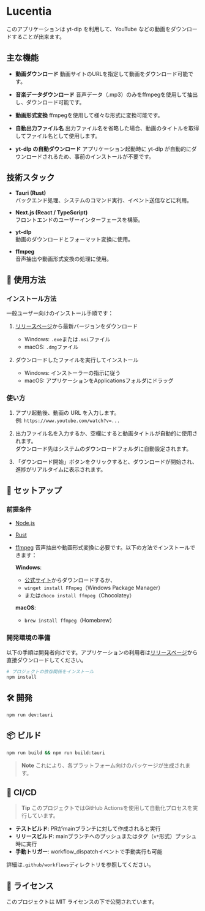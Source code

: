 # Lucentia

このアプリケーションは yt-dlp を利用して、YouTube などの動画をダウンロードすることが出来ます。

## 主な機能

- **動画ダウンロード**
  動画サイトのURLを指定して動画をダウンロード可能です。

- **音楽データダウンロード**
  音声データ（.mp3）のみをffmpegを使用して抽出し、ダウンロード可能です。

- **動画形式変換**
  ffmpegを使用して様々な形式に変換可能です。

- **自動出力ファイル名**
  出力ファイル名を省略した場合、動画のタイトルを取得してファイル名として使用します。

- **yt-dlp の自動ダウンロード**
  アプリケーション起動時に yt-dlp が自動的にダウンロードされるため、事前のインストールが不要です。

## 技術スタック

- **Tauri (Rust)**  
  バックエンド処理、システムのコマンド実行、イベント送信などに利用。

- **Next.js (React / TypeScript)**  
  フロントエンドのユーザーインターフェースを構築。

- **yt-dlp**  
  動画のダウンロードとフォーマット変換に使用。

- **ffmpeg**  
  音声抽出や動画形式変換の処理に使用。

## 📝 使用方法

### インストール方法

一般ユーザー向けのインストール手順です：

1. [リリースページ](https://github.com/yourusername/lucentia/releases)から最新バージョンをダウンロード
   - Windows: `.exe`または`.msi`ファイル
   - macOS: `.dmg`ファイル

2. ダウンロードしたファイルを実行してインストール
   - Windows: インストーラーの指示に従う
   - macOS: アプリケーションをApplicationsフォルダにドラッグ

### 使い方

1. アプリ起動後、動画の URL を入力します。  
   例: `https://www.youtube.com/watch?v=...`

2. 出力ファイル名を入力するか、空欄にすると動画タイトルが自動的に使用されます。  
   ダウンロード先はシステムのダウンロードフォルダに自動設定されます。

3. 「ダウンロード開始」ボタンをクリックすると、ダウンロードが開始され、進捗がリアルタイムに表示されます。

## 🚀 セットアップ

### 前提条件

- [Node.js](https://nodejs.org/)
- [Rust](https://www.rust-lang.org/tools/install)
- [ffmpeg](https://ffmpeg.org/download.html)
  音声抽出や動画形式変換に必要です。以下の方法でインストールできます：
  
  **Windows**: 
  - [公式サイト](https://ffmpeg.org/download.html)からダウンロードするか、
  - `winget install FFmpeg`（Windows Package Manager）
  - または`choco install ffmpeg`（Chocolatey）

  **macOS**:
  - `brew install ffmpeg`（Homebrew）

### 開発環境の準備

以下の手順は開発者向けです。アプリケーションの利用者は[リリースページ](https://github.com/yourusername/lucentia/releases)から直接ダウンロードしてください。

```bash
# プロジェクトの依存関係をインストール
npm install
```

## 🛠️ 開発

```bash
npm run dev:tauri
```

## 📦 ビルド

```bash
npm run build && npm run build:tauri
```

> **Note**
> これにより、各プラットフォーム向けのパッケージが生成されます。

## 🔄 CI/CD

> **Tip**
> このプロジェクトではGitHub Actionsを使用して自動化プロセスを実行しています。

- **テストビルド**: PRがmainブランチに対して作成されると実行
- **リリースビルド**: mainブランチへのプッシュまたはタグ（`v*`形式）プッシュ時に実行
- **手動トリガー**: workflow_dispatchイベントで手動実行も可能

詳細は`.github/workflows`ディレクトリを参照してください。

## 📄 ライセンス

このプロジェクトは MIT ライセンスの下で公開されています。